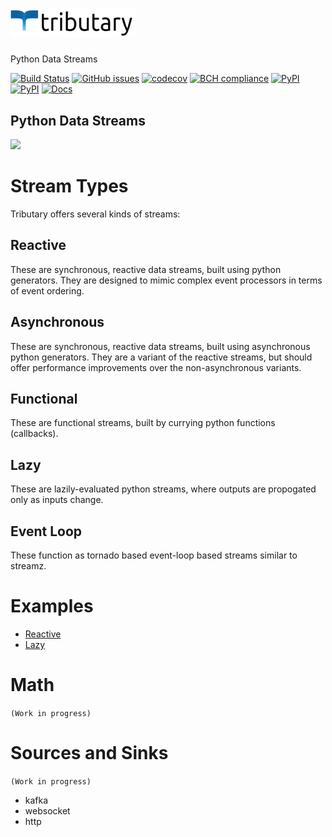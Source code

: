 # <a href="https://tributary.readthedocs.io"><img src="docs/img/icon.png" width="200"></a>
Python Data Streams

[![Build Status](https://travis-ci.org/timkpaine/tributary.svg?branch=master)](https://travis-ci.org/timkpaine/tributary)
[![GitHub issues](https://img.shields.io/github/issues/timkpaine/tributary.svg)]()
[![codecov](https://codecov.io/gh/timkpaine/tributary/branch/master/graph/badge.svg)](https://codecov.io/gh/timkpaine/tributary)
[![BCH compliance](https://bettercodehub.com/edge/badge/timkpaine/tributary?branch=master)](https://bettercodehub.com/)
[![PyPI](https://img.shields.io/pypi/l/tributary.svg)](https://pypi.python.org/pypi/tributary)
[![PyPI](https://img.shields.io/pypi/v/tributary.svg)](https://pypi.python.org/pypi/tributary)
[![Docs](https://img.shields.io/readthedocs/tributary.svg)](https://tributary.readthedocs.io)


## Python Data Streams
![](https://raw.githubusercontent.com/timkpaine/tributary/master/docs/img/example.gif)


# Stream Types
Tributary offers several kinds of streams:

## Reactive
These are synchronous, reactive data streams, built using python generators. They are designed to mimic complex event processors in terms of event ordering.

## Asynchronous
These are synchronous, reactive data streams, built using asynchronous python generators. They are a variant of the reactive streams, but should offer performance improvements over the non-asynchronous variants. 

## Functional
These are functional streams, built by currying python functions (callbacks). 

## Lazy
These are lazily-evaluated python streams, where outputs are propogated only as inputs change.

## Event Loop
These function as tornado based event-loop based streams similar to streamz.

# Examples
- [Reactive](docs/examples/reactive.md)
- [Lazy](docs/examples/lazy.md)

# Math
`(Work in progress)`

# Sources and Sinks
`(Work in progress)`

- kafka
- websocket
- http